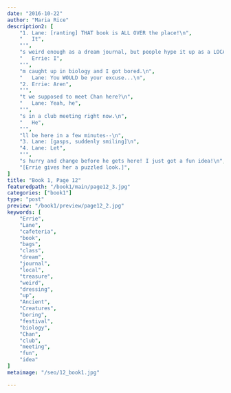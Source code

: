 ```yaml
---
date: "2016-10-22"
author: "Maria Rice"
description2: [
    "1. Lane: [ranting] THAT book is ALL OVER the place!\n",
    "   It",
    "'",
    "s weird enough as a dream journal, but people hype it up as a LOCAL TREASURE! Personally I find it really dull...though dressing up for the festival is fun...Sorry, WHY were you reading that?\n",
    "   Errie: I",
    "'",
    "m caught up in biology and I got bored.\n",
    "   Lane: You WOULD be your excuse...\n",
    "2. Errie: Aren",
    "'",
    "t we supposed to meet Chan here?\n",
    "   Lane: Yeah, he",
    "'",
    "s in a club meeting right now.\n",
    "   He",
    "'",
    "ll be here in a few minutes--\n",
    "3. Lane: [gasps, suddenly smiling]\n",
    "4. Lane: Let",
    "'",
    "s hurry and change before he gets here! I just got a fun idea!\n",
    "[Errie gives her a puzzled look.]",
]
title: "Book 1, Page 12"
featuredpath: "/book1/main/page12_3.jpg"
categories: ["book1"]
type: "post"
preview: "/book1/preview/page12_2.jpg"
keywords: [
    "Errie", 
    "Lane",
    "cafeteria",
    "book",
    "bags",
    "class",
    "dream",
    "journal",
    "local",
    "treasure",
    "weird",
    "dressing",
    "up",
    "Ancient",
    "Creatures",
    "boring",
    "festival",
    "biology",
    "Chan",
    "club",
    "meeting",
    "fun",
    "idea"
]
metaimage: "/seo/12_book1.jpg"

---
```

